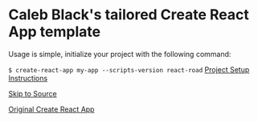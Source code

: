 # Caleb Black's tailored Create React App template

Usage is simple, initialize your project with the following command:

```$ create-react-app my-app --scripts-version react-road```
[Project Setup Instructions](https://github.com/CalebBlack/React-Road/blob/master/packages/react-scripts/template/README.md)

[Skip to Source](https://github.com/CalebBlack/React-Road/tree/master/packages/react-scripts/template)

[Original Create React App](https://github.com/facebookincubator/create-react-app)
